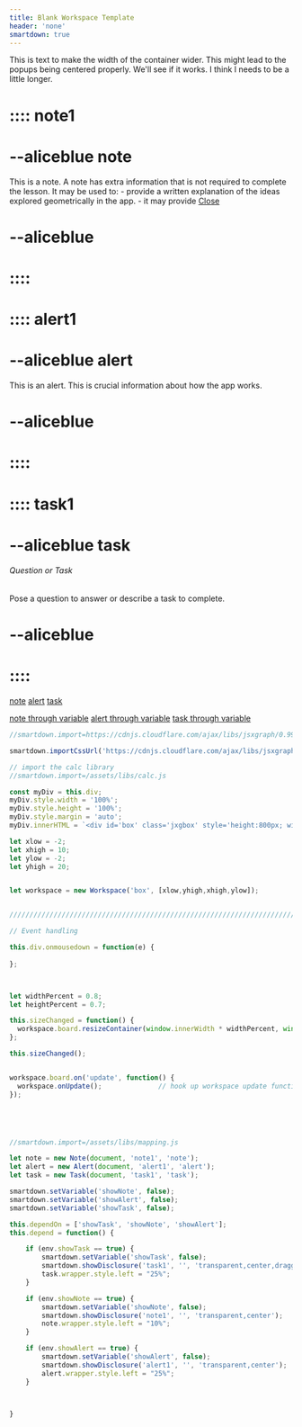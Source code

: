 ```yaml
---
title: Blank Workspace Template 
header: 'none'
smartdown: true
---
```

This is text to make the width of the container wider.  This might lead to the popups being centered properly.  We'll see if it works.  I think I needs to be a little longer.
# :::: note1
# --aliceblue note
This is a note.  A note has extra information that is not required to complete the lesson.  It may be used to:
	- provide a written explanation of the ideas explored geometrically in the app.
	- it may provide 
[Close](::note1/button)
# --aliceblue
# ::::

# :::: alert1
# --aliceblue alert
This is an alert.  This is crucial information about how the app works. 
# --aliceblue
# ::::

# :::: task1
# --aliceblue task
###### Question or Task
Pose a question to answer or describe a task to complete. 
# --aliceblue
# ::::

[note](::note1/center,transparent)
[alert](::alert1/center,transparent)
[task](::task1/center,draggable,transparent) 

[note through variable](:=showNote=true) 
[alert through variable](:=showAlert=true) 
[task through variable](:=showTask=true) 




```javascript /autoplay
//smartdown.import=https://cdnjs.cloudflare.com/ajax/libs/jsxgraph/0.99.7/jsxgraphcore.js

smartdown.importCssUrl('https://cdnjs.cloudflare.com/ajax/libs/jsxgraph/0.99.7/jsxgraph.css');

// import the calc library
//smartdown.import=/assets/libs/calc.js

const myDiv = this.div;
myDiv.style.width = '100%';
myDiv.style.height = '100%';
myDiv.style.margin = 'auto';
myDiv.innerHTML = `<div id='box' class='jxgbox' style='height:800px; width:800px'>`;

let xlow = -2;
let xhigh = 10;
let ylow = -2;
let yhigh = 20;


let workspace = new Workspace('box', [xlow,yhigh,xhigh,ylow]);


/////////////////////////////////////////////////////////////////////////////////////////

// Event handling

this.div.onmousedown = function(e) { 
  
};



let widthPercent = 0.8;
let heightPercent = 0.7;

this.sizeChanged = function() {
  workspace.board.resizeContainer(window.innerWidth * widthPercent, window.innerHeight * heightPercent);       
};

this.sizeChanged();


workspace.board.on('update', function() {
  workspace.onUpdate();              // hook up workspace update functions
});





```

```javascript /autoplay

//smartdown.import=/assets/libs/mapping.js

let note = new Note(document, 'note1', 'note');
let alert = new Alert(document, 'alert1', 'alert');
let task = new Task(document, 'task1', 'task');

smartdown.setVariable('showNote', false);
smartdown.setVariable('showAlert', false);
smartdown.setVariable('showTask', false);

this.dependOn = ['showTask', 'showNote', 'showAlert'];
this.depend = function() {

	if (env.showTask == true) {
		smartdown.setVariable('showTask', false);
		smartdown.showDisclosure('task1', '', 'transparent,center,draggable');
		task.wrapper.style.left = "25%";
	}

	if (env.showNote == true) {
		smartdown.setVariable('showNote', false);
		smartdown.showDisclosure('note1', '', 'transparent,center');
		note.wrapper.style.left = "10%";
	}

	if (env.showAlert == true) {
		smartdown.setVariable('showAlert', false);
		smartdown.showDisclosure('alert1', '', 'transparent,center');
		alert.wrapper.style.left = "25%";
	}



}
```